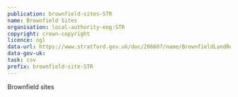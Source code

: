 ```yaml
---
publication: brownfield-sites-STR
name: Brownfield Sites
organisation: local-authority-eng:STR
copyright: crown-copyright
licence: ogl
data-url: https://www.stratford.gov.uk/doc/206607/name/BrownfieldLandRegistercsv.csv/
data-gov-uk: 
task: csv
prefix: brownfield-site-STR
---
```


Brownfield sites

